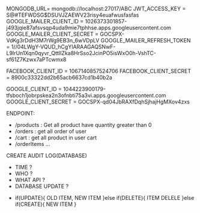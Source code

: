 MONGODB_URL= mongodb://localhost:27017/ABC
JWT_ACCESS_KEY = S@#TEFWDSG$DSUVJZAEWV23risy4euafwusfasfas
GOOGLE_MAILER_CLIENT_ID = 1026373301857-j493jqie87afsvsqp4uda9mie7tphhse.apps.googleusercontent.com
GOOGLE_MAILER_CLIENT_SECRET = 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
GOOGLE_MAILER_REFRESH_TOKEN = 1//04LWgY-VQUD_hCgYIARAAGAQSNwF-L9IrUn1Xqn0qyvr_QttIIZka8HrSso2JcinPO5isWxO0h-VshTC-sf61Z7Kzwx7aPTcwmx8

FACEBOOK_CLIENT_ID = 1067140857524706
FACEBOOK_CLIENT_SECRET = 8900c33322dd2b65acb6637cd1b40b2a

GOOGLE_CLIENT_ID = 1044223900179-tfsboch1jobrpskea2n3ofnbti75a3vi.apps.googleusercontent.com
GOOGLE_CLIENT_SECRET = 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





ENDPOINT: 
- /products : Get all product have quantity greater than 0 
- /orders : get all order of user
- /cart : get all product in user cart 
- /orderItems ...


CREATE AUDIT LOG(DATABASE)
- TIME ? 
- WHO ? 
- WHAT API ?
- DATABASE UPDATE ? 
+ if(UPDATE){
        OLD ITEM,
        NEW ITEM
}else if(DELETE){
        ITEM DELELE
}else if(CREATE){
        NEW ITEM
}
